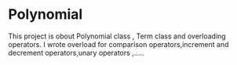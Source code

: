 # Polynomial
This project is obout Polynomial class , Term class and overloading operators.
I wrote overload for comparison operators,increment and decrement operators,unary operators ,.....
